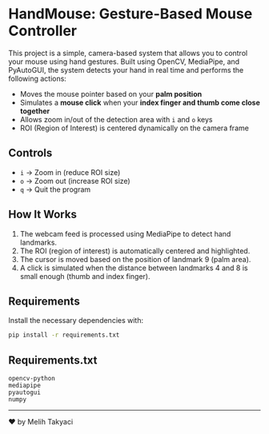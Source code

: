 # HandMouse: Gesture-Based Mouse Controller

This project is a simple, camera-based system that allows you to control your mouse using hand gestures. Built using OpenCV, MediaPipe, and PyAutoGUI, the system detects your hand in real time and performs the following actions:

- Moves the mouse pointer based on your **palm position**
- Simulates a **mouse click** when your **index finger and thumb come close together**
- Allows zoom in/out of the detection area with `i` and `o` keys
- ROI (Region of Interest) is centered dynamically on the camera frame

## Controls
- `i` → Zoom in (reduce ROI size)
- `o` → Zoom out (increase ROI size)
- `q` → Quit the program

## How It Works
1. The webcam feed is processed using MediaPipe to detect hand landmarks.
2. The ROI (region of interest) is automatically centered and highlighted.
3. The cursor is moved based on the position of landmark 9 (palm area).
4. A click is simulated when the distance between landmarks 4 and 8 is small enough (thumb and index finger).

## Requirements
Install the necessary dependencies with:

```bash
pip install -r requirements.txt
```

## Requirements.txt
```
opencv-python
mediapipe
pyautogui
numpy
```

---

❤️ by Melih Takyaci